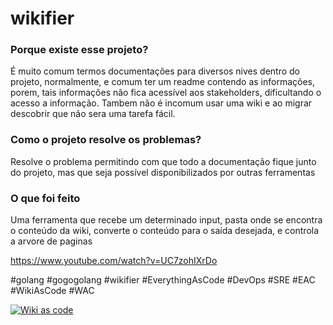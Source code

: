 # wikifier

### Porque existe esse projeto?

É muito comum termos documentações para diversos nives dentro do projeto, normalmente, e comum ter um readme contendo as informações, porem, tais informações não fica acessível aos stakeholders, dificultando o acesso a informação.
Tambem não é incomum usar uma wiki e ao migrar descobrir que não sera uma tarefa fácil.

### Como o projeto resolve os problemas?

Resolve o problema permitindo com que todo a documentação fique junto do projeto, mas que seja possível disponibilizados por outras ferramentas

### O que foi feito

Uma ferramenta que recebe um determinado input, pasta onde se encontra o conteúdo da wiki, converte o conteúdo para o saída desejada, e controla a arvore de paginas

https://www.youtube.com/watch?v=UC7zohIXrDo

#golang #gogogolang #wikifier #EverythingAsCode #DevOps #SRE #EAC #WikiAsCode #WAC

[![Wiki as code](http://img.youtube.com/vi/UC7zohIXrDo/0.jpg)](http://www.youtube.com/watch?v=UC7zohIXrDo 'Wikifier')
